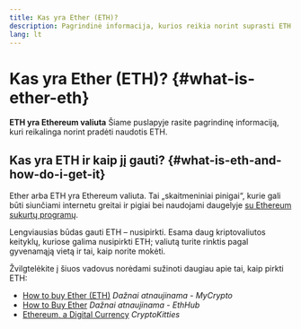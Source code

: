 ```yaml
---
title: Kas yra Ether (ETH)?
description: Pagrindinė informacija, kurios reikia norint suprasti ETH.
lang: lt
---
```


# Kas yra Ether (ETH)? {#what-is-ether-eth}

<div class="featured">

**ETH yra Ethereum valiuta** Šiame puslapyje rasite pagrindinę informaciją, kuri reikalinga norint pradėti naudotis ETH.

</div>

## Kas yra ETH ir kaip jį gauti? {#what-is-eth-and-how-do-i-get-it}

Ether arba ETH yra Ethereum valiuta. Tai „skaitmeniniai pinigai“, kurie gali būti siunčiami internetu greitai ir pigiai bei naudojami daugelyje [su Ethereum sukurtų programų](/dapps/).

Lengviausias būdas gauti ETH – nusipirkti. Esama daug kriptovaliutos keityklų, kuriose galima nusipirkti ETH; valiutą turite rinktis pagal gyvenamąją vietą ir tai, kaip norite mokėti.

Žvilgtelėkite į šiuos vadovus norėdami sužinoti daugiau apie tai, kaip pirkti ETH:

- [How to buy Ether (ETH)](https://support.mycrypto.com/how-to/getting-started/how-to-buy-ether-with-usd) _Dažnai atnaujinama - MyCrypto_
- [How to Buy Ether](https://docs.ethhub.io/using-ethereum/how-to-buy-ether/) _Dažnai atnaujinama - EthHub_
- [Ethereum, a Digital Currency](https://www.cryptokitties.co/faq#ethereum-a-digital-currency) _CryptoKitties_
